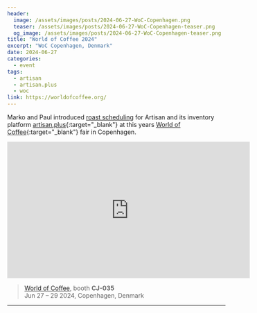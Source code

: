 ```yaml
---
header:
  image: /assets/images/posts/2024-06-27-WoC-Copenhagen.png
  teaser: /assets/images/posts/2024-06-27-WoC-Copenhagen-teaser.png
  og_image: /assets/images/posts/2024-06-27-WoC-Copenhagen-teaser.png
title: "World of Coffee 2024"
excerpt: "WoC Copenhagen, Denmark"
date: 2024-06-27
categories:
  - event
tags: 
  - artisan
  - artisan.plus
  - woc
link: https://worldofcoffee.org/
---
```


Marko and Paul introduced [roast scheduling](https://doc.artisan.plus/docs/schedule/) for Artisan and its inventory platform [artisan.plus](https://artisan.plus){:target="_blank"} at this years [World of Coffee](https://worldofcoffee.org/){:target="_blank"} fair in Copenhagen. 

<iframe width="560" height="315" src="https://www.youtube.com/embed/o9DhdKJK-oQ" title="YouTube video player" frameborder="0" allow="accelerometer; autoplay; clipboard-write; encrypted-media; gyroscope; picture-in-picture" allowfullscreen></iframe>

> [World of Coffee](https://worldofcoffee.org/), booth **CJ-035**   
Jun 27 – 29 2024, Copenhagen, Denmark

---